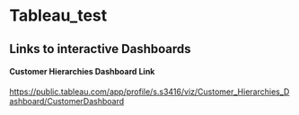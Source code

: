 # Tableau_test

## Links to interactive Dashboards
#### Customer Hierarchies Dashboard Link 

https://public.tableau.com/app/profile/s.s3416/viz/Customer_Hierarchies_Dashboard/CustomerDashboard 
